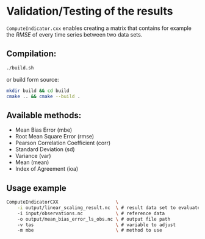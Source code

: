 # Validation/Testing of the results

`ComputeIndicator.cxx` enables creating a matrix that contains for example the $RMSE$ of every time series between two data sets.

## Compilation:

```bash
./build.sh
```

or build form source:

```bash
mkdir build && cd build
cmake .. && cmake --build .
```

## Available methods:

- Mean Bias Error (mbe)
- Root Mean Square Error (rmse)
- Pearson Correlation Coefficient (corr)
- Standard Deviation (sd)
- Variance (var)
- Mean (mean)
- Index of Agreement (ioa)

## Usage example

```bash
ComputeIndicatorCXX                     \
    -i output/linear_scaling_result.nc  \ # result data set to evaluate
    -i input/observations.nc            \ # reference data
    -o output/mean_bias_error_ls_obs.nc \ # output file path
    -v tas                              \ # variable to adjust
    -m mbe                              \ # method to use
```

